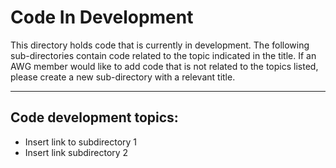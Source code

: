 # Code In Development

This directory holds code that is currently in development. The following sub-directories contain code related to the topic indicated in the title. If an AWG member would like to add code that is not related to the topics listed, please create a new sub-directory with a relevant title.

---

## Code development topics:

- Insert link to subdirectory 1
- Insert link subdirectory 2

